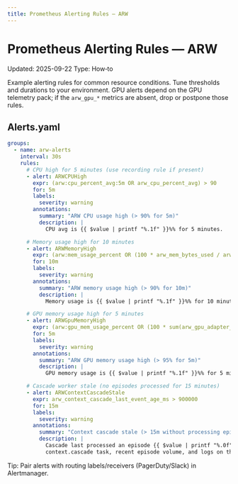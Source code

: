 ```yaml
---
title: Prometheus Alerting Rules — ARW
---
```


# Prometheus Alerting Rules — ARW

Updated: 2025-09-22
Type: How‑to

Example alerting rules for common resource conditions. Tune thresholds and durations to your environment. GPU alerts depend on the GPU telemetry pack; if the `arw_gpu_*` metrics are absent, drop or postpone those rules.

## Alerts.yaml

```yaml
groups:
  - name: arw-alerts
    interval: 30s
    rules:
      # CPU high for 5 minutes (use recording rule if present)
      - alert: ARWCPUHigh
        expr: (arw:cpu_percent_avg:5m OR arw_cpu_percent_avg) > 90
        for: 5m
        labels:
          severity: warning
        annotations:
          summary: "ARW CPU usage high (> 90% for 5m)"
          description: |
            CPU avg is {{ $value | printf "%.1f" }}%% for 5 minutes.

      # Memory usage high for 10 minutes
      - alert: ARWMemoryHigh
        expr: (arw:mem_usage_percent OR (100 * arw_mem_bytes_used / arw_mem_bytes_total)) > 90
        for: 10m
        labels:
          severity: warning
        annotations:
          summary: "ARW memory usage high (> 90% for 10m)"
          description: |
            Memory usage is {{ $value | printf "%.1f" }}%% for 10 minutes.

      # GPU memory usage high for 5 minutes
      - alert: ARWGpuMemoryHigh
        expr: (arw:gpu_mem_usage_percent OR (100 * sum(arw_gpu_adapter_memory_bytes{kind="used"}) / sum(arw_gpu_adapter_memory_bytes{kind="total"}))) > 95
        for: 5m
        labels:
          severity: warning
        annotations:
          summary: "ARW GPU memory usage high (> 95% for 5m)"
          description: |
            GPU memory usage is {{ $value | printf "%.1f" }}%% for 5 minutes.

      # Cascade worker stale (no episodes processed for 15 minutes)
      - alert: ARWContextCascadeStale
        expr: arw_context_cascade_last_event_age_ms > 900000
        for: 15m
        labels:
          severity: warning
        annotations:
          summary: "Context cascade stale (> 15m without processing episodes)"
          description: |
            Cascade last processed an episode {{ $value | printf "%.0f" }} ms ago. Inspect the
            context.cascade task, recent episode volume, and logs on the ARW server.

```

Tip: Pair alerts with routing labels/receivers (PagerDuty/Slack) in Alertmanager.
